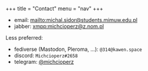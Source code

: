 +++
title = "Contact"
menu = "nav"
+++

 - email: <mailto:michal.sidor@students.mimuw.edu.pl>
 - jabber: <xmpp:michcioperz@z.nom.pl>

Less preferred:

 - fediverse (Mastodon, Pleroma, …): `@314@kawen.space`
 - discord: `Michcioperz#2658`
 - telegram: [@michcioperz](https://t.me/michcioperz)
